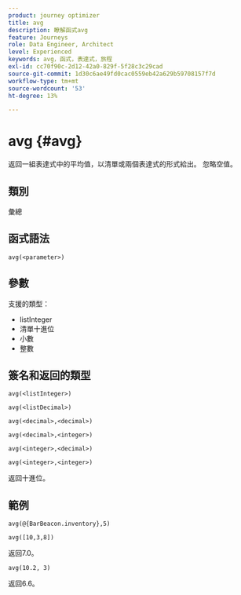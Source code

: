 ```yaml
---
product: journey optimizer
title: avg
description: 瞭解函式avg
feature: Journeys
role: Data Engineer, Architect
level: Experienced
keywords: avg，函式，表達式，旅程
exl-id: cc70f90c-2d12-42a0-829f-5f28c3c29cad
source-git-commit: 1d30c6ae49fd0cac0559eb42a629b59708157f7d
workflow-type: tm+mt
source-wordcount: '53'
ht-degree: 13%

---
```


# avg {#avg}

返回一組表達式中的平均值，以清單或兩個表達式的形式給出。 忽略空值。


## 類別

彙總

## 函式語法

`avg(<parameter>)`

## 參數

支援的類型：

* listInteger
* 清單十進位
* 小數
* 整數

## 簽名和返回的類型

`avg(<listInteger>)`

`avg(<listDecimal>)`

`avg(<decimal>,<decimal>)`

`avg(<decimal>,<integer>)`

`avg(<integer>,<decimal>)`

`avg(<integer>,<integer>)`

返回十進位。

## 範例

`avg(@{BarBeacon.inventory},5)`

`avg([10,3,8])`

返回7.0。

`avg(10.2, 3)`

返回6.6。
